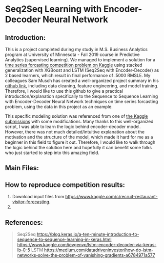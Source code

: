 # Seq2Seq Learning with Encoder-Decoder Neural Network


## Introduction:

This is a project completed during my study in M.S. Business Analytics program at University of Minnesota - Fall 2019 course in Predictive Analytics (supervised learning). We managed to implement a solution for a [time series forcasting competition problem on Kaggle](https://www.kaggle.com/c/recruit-restaurant-visitor-forecasting) using stacked generalization with XGBoost and LSTM (Seq2Seq with Encoder-Decoder) as 2 based learners, which result in final performance of .5000 RMSLE. My colleagues Sam Musch has created a well-organized project summary in his [github link](https://github.umn.edu/MUSCH038/Predictive-Project---Time-Series), including data cleaning, feature engineering, and model training. Therefore, I would like to use this github to give a practical introduction/explanation specifically to the Sequence to Sequence Learning with Encoder-Decoder Neural Network techniques on time series forcasting problem, using the data in this project as an example. 

This specific modeling solution was referenced from one of [the Kaggle submissions](https://www.kaggle.com/ievgenvp/lstm-encoder-decoder-via-keras-lb-0-5/output#L505) with some modifications. Many thanks to this well-organized script, I was able to learn the logic behind encoder-decoder model. However, there was not much detailed/intuitive explanation about the motivation and the structure of the model, which made it hard for me as a beginner in this field to figure it out. Therefore, I would like to walk through the logic behind the solution here and hopefully it can benefit some folks who just started to step into this amazing field.


## Main Files:


## How to reproduce competition results:
1. Download input files from https://www.kaggle.com/c/recruit-restaurant-visitor-forecasting.
2. 

## References:
>Seq2Seq
https://blog.keras.io/a-ten-minute-introduction-to-sequence-to-sequence-learning-in-keras.html
https://www.kaggle.com/ievgenvp/lstm-encoder-decoder-via-keras-lb-0-5
>LSTM
https://medium.com/datadriveninvestor/how-do-lstm-networks-solve-the-problem-of-vanishing-gradients-a6784971a577
